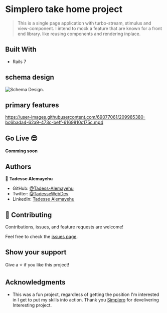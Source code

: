 # Simplero take home project 

> This is a single page application with turbo-stream, stimulus and view-component. I intend to mock a feature that are known for a front end library. like reusing components and rendering inplace. 

## Built With

- Rails 7

## schema design 
![Schema Design](https://github.com/orozCoding/Tadesse-Alemayehu-take-home-project/blob/main/Intial%20schema.jpg?raw=true).
## primary features

https://user-images.githubusercontent.com/69077061/209985380-bc6bada4-62a9-473c-beff-6169810c175c.mp4


## Go Live 😎

#### Comming soon

## Authors

👤 **Tadesse Alemayehu**

- GitHub: [@Tadess-Alemayehu](https://github.com/Tadesse-Alemayehu)
- Twitter: [@TadesseWebDev](https://twitter.com/TadesseWebDev)
- LinkedIn: [Tadesse Alemayehu](https://www.linkedin.com/in/tadesse-alemayehu-60141a221/)

## 🤝 Contributing

Contributions, issues, and feature requests are welcome!

Feel free to check the [issues page](../../issues/).

## Show your support

Give a ⭐️ if you like this project!

## Acknowledgments
- This was a fun project, regardless of getting the position I'm interested in I get to put my skills into action. Thank you [Simplero](https://simplero.com/) for develivering Interesting project.
